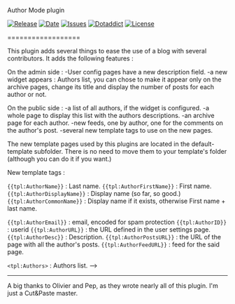 Author Mode plugin

[![Release](https://img.shields.io/github/v/release/franck-paul/authorMode)](https://github.com/franck-paul/authorMode/releases)
[![Date](https://img.shields.io/github/release-date/franck-paul/authorMode)](https://github.com/franck-paul/authorMode/releases)
[![Issues](https://img.shields.io/github/issues/franck-paul/authorMode)](https://github.com/franck-paul/authorMode/issues)
[![Dotaddict](https://img.shields.io/badge/dotaddict-official-green.svg)](https://plugins.dotaddict.org/dc2/details/authorMode)
[![License](https://img.shields.io/github/license/franck-paul/authorMode)](https://github.com/franck-paul/authorMode/blob/master/LICENSE)

==================

This plugin adds several things to ease the use of a blog with several
contributors. It adds the following features :

On the admin side :
-User config pages have a new description field.
-a new widget appears : Authors list, you can chose to make it appear
 only on the archive pages, change its title and display the number
 of posts for each author or not.

On the public side :
-a list of all authors, if the widget is configured.
-a whole page to display this list with the authors descriptions.
-an archive page for each author.
-new feeds, one by author, one for the comments on the author's post.
-several new template tags to use on the new pages.

The new template pages used by this plugins are located in the
default-template subfolder. There is no need to move them to your
template's folder (although you can do it if you want.)

New template tags :

``{{tpl:AuthorName}}`` : Last name.
``{{tpl:AuthorFirstName}}`` : First name.
``{{tpl:AuthorDisplayName}}`` : Display name (so far, so good.)
``{{tpl:AuthorCommonName}}`` : Display name if it exists, otherwise First name + last name.

``{{tpl:AuthorEmail}}`` : email, encoded for spam protection
``{{tpl:AuthorID}}`` : userid
``{{tpl:AuthorURL}}`` : the URL defined in the user settings page.
``{{tpl:AuthorDesc}}`` : Description.
``{{tpl:AuthorPostsURL}}`` : the URL of the page with all the author's posts.
``{{tpl:AuthorFeedURL}}`` : feed for the said page.

``<tpl:Authors>`` : Authors list. -->

_________________________________________________________
A big thanks to Olivier and Pep, as they wrote nearly all
of this plugin. I'm just a Cut&Paste master.
